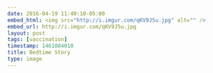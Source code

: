 ```yaml
---
date: 2016-04-19 11:40:10-05:00
embed_html: <img src="http://i.imgur.com/qKV9J5u.jpg" alt="" />
embed_url: http://i.imgur.com/qKV9J5u.jpg
layout: post
tags: [vaccination]
timestamp: 1461084010
title: Bedtime Story
type: image
---
```

<img src="http://i.imgur.com/qKV9J5u.jpg" alt="" />


